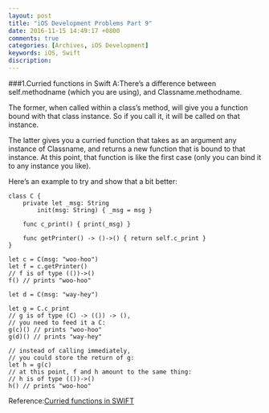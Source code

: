 ```yaml
---
layout: post
title: "iOS Development Problems Part 9"
date: 2016-11-15 14:49:17 +0800
comments: true
categories: [Archives, iOS Development] 
keywords: iOS, Swift
discription: 
---
```

###1.Curried functions in Swift
A:There’s a difference between self.methodname (which you are using), and Classname.methodname.

The former, when called within a class’s method, will give you a function bound with that class instance. So if you call it, it will be called on that instance.

The latter gives you a curried function that takes as an argument any instance of Classname, and returns a new function that is bound to that instance. At this point, that function is like the first case (only you can bind it to any instance you like).

Here’s an example to try and show that a bit better:

```
class C {
    private let _msg: String
        init(msg: String) { _msg = msg }

    func c_print() { print(_msg) }

    func getPrinter() -> ()->() { return self.c_print }
}

let c = C(msg: "woo-hoo")
let f = c.getPrinter()
// f is of type (())->()
f() // prints "woo-hoo"

let d = C(msg: "way-hey")

let g = C.c_print
// g is of type (C) -> (()) -> (),
// you need to feed it a C:
g(c)() // prints "woo-hoo"
g(d)() // prints "way-hey"

// instead of calling immediately,
// you could store the return of g:
let h = g(c)
// at this point, f and h amount to the same thing:
// h is of type (())->()
h() // prints "woo-hoo"
```
Reference:[Curried functions in SWIFT](http://stackoverflow.com/questions/27644702/curried-functions-in-swift)
